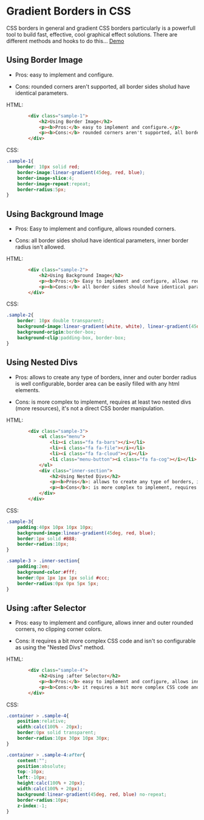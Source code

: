 # Gradient Borders in CSS
 
CSS borders in general and gradient CSS borders particularly is a powerfull tool to build fast, effective, cool graphical effect solutions. There are different methods and hooks to do this... [Demo](https://yuri-un.github.io/gradient-borders-in-css/)

## Using Border Image

* Pros: easy to implement and configure.

* Cons: rounded corners aren't supported, all border sides sholud have identical parameters.

HTML:
```html
        <div class="sample-1">
            <h2>Using Border Image</h2>
            <p><b>Pros:</b> easy to implement and configure.</p>
            <p><b>Cons:</b> rounded corners aren't supported, all border sides should have identical parameters.</p>
        </div>
```

CSS:
```css
.sample-1{
    border: 10px solid red;
    border-image:linear-gradient(45deg, red, blue);
    border-image-slice:4;
    border-image-repeat:repeat;
    border-radius:5px;
}
```

## Using Background Image

* Pros: Easy to implement and configure, allows rounded corners.

* Cons: all border sides sholud have identical parameters, inner border radius isn't allowed.

HTML:
```html
        <div class="sample-2">
            <h2>Using Background Image</h2>
            <p><b>Pros:</b> Easy to implement and configure, allows rounded corners, no clipping corner colors.</p>
            <p><b>Cons:</b> all border sides should have identical parameters, inner border radius isn't allowed.</p>
        </div>
```

CSS:
```css
.sample-2{
    border: 10px double transparent;
    background-image:linear-gradient(white, white), linear-gradient(45deg, red, blue);
    background-origin:border-box;
    background-clip:padding-box, border-box;
}
```

## Using Nested Divs

* Pros: allows to create any type of borders, inner and outer border radius is well configurable, border area can be easily filled with any html elements.

* Cons: is more complex to implement, requires at least two nested divs (more resources), it's not a direct CSS border manipulation.

HTML:
```html
        <div class="sample-3">
            <ul class="menu">
                <li><i class="fa fa-bars"></i></li>
                <li><i class="fa fa-file"></i></li>
                <li><i class="fa fa-cloud"></i></li>
                <li class="menu-button"><i class="fa fa-cog"></i></li>
            </ul>
            <div class="inner-section">
                <h2>Using Nested Divs</h2>
                <p><b>Pros</b>: allows to create any type of borders, inner and outer border radius is well configurable, border area can be easily filled with any html elements.</p>
                <p><b>Cons</b>: is more complex to implement, requires at least two nested divs (more resources), it's not a direct CSS border manipulation.</p>
            </div>
        </div>
```

CSS:
```css
.sample-3{
    padding:40px 10px 10px 10px;
    background-image:linear-gradient(45deg, red, blue);
    border:1px solid #888;
    border-radius:10px;
}

.sample-3 > .inner-section{
    padding:2em;
    background-color:#fff;
    border:0px 1px 1px 1px solid #ccc;
    border-radius:0px 0px 5px 5px;
}
```

## Using :after Selector

* Pros: easy to implement and configure, allows inner and outer rounded corners, no clipping corner colors.

* Cons: it requires a bit more complex CSS code and isn't so configurable as using the "Nested Divs" method.

HTML:
```html
        <div class="sample-4">
            <h2>Using :after Selector</h2>
            <p><b>Pros:</b> easy to implement and configure, allows inner and outer rounded corners, no clipping corner colors.</p>
            <p><b>Cons:</b> it requires a bit more complex CSS code and isn't so configurable as using the "Nested Divs" method.</p>
        </div>
```

CSS:
```css
.container > .sample-4{
    position:relative;
    width:calc(100% - 20px);
    border:0px solid transparent;
    border-radius:10px 30px 10px 30px;
}

.container > .sample-4:after{
    content:"";
    position:absolute;
    top:-10px;
    left:-10px;
    height:calc(100% + 20px);
    width:calc(100% + 20px);
    background:linear-gradient(45deg, red, blue) no-repeat;
    border-radius:10px;
    z-index:-1;
}
```